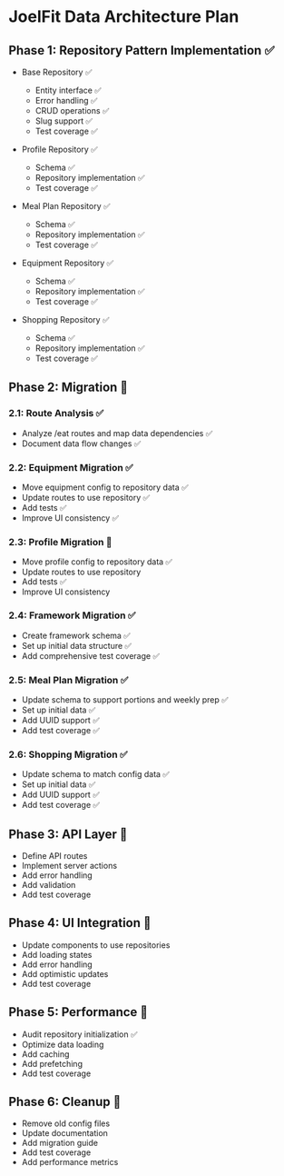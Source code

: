 # JoelFit Data Architecture Plan

## Phase 1: Repository Pattern Implementation ✅
- Base Repository ✅
  - Entity interface ✅
  - Error handling ✅
  - CRUD operations ✅
  - Slug support ✅
  - Test coverage ✅

- Profile Repository ✅
  - Schema ✅
  - Repository implementation ✅
  - Test coverage ✅

- Meal Plan Repository ✅
  - Schema ✅
  - Repository implementation ✅
  - Test coverage ✅

- Equipment Repository ✅
  - Schema ✅
  - Repository implementation ✅
  - Test coverage ✅

- Shopping Repository ✅
  - Schema ✅
  - Repository implementation ✅
  - Test coverage ✅

## Phase 2: Migration 🚧

### 2.1: Route Analysis ✅
- Analyze /eat routes and map data dependencies ✅
- Document data flow changes ✅

### 2.2: Equipment Migration ✅
- Move equipment config to repository data ✅
- Update routes to use repository ✅
- Add tests ✅
- Improve UI consistency ✅

### 2.3: Profile Migration 🚧
- Move profile config to repository data ✅
- Update routes to use repository
- Add tests ✅
- Improve UI consistency

### 2.4: Framework Migration ✅
- Create framework schema ✅
- Set up initial data structure ✅
- Add comprehensive test coverage ✅

### 2.5: Meal Plan Migration ✅
- Update schema to support portions and weekly prep ✅
- Set up initial data ✅
- Add UUID support ✅
- Add test coverage ✅

### 2.6: Shopping Migration ✅
- Update schema to match config data ✅
- Set up initial data ✅
- Add UUID support ✅
- Add test coverage ✅

## Phase 3: API Layer 🚧
- Define API routes
- Implement server actions
- Add error handling
- Add validation
- Add test coverage

## Phase 4: UI Integration 🚧
- Update components to use repositories
- Add loading states
- Add error handling
- Add optimistic updates
- Add test coverage

## Phase 5: Performance 🚧
- Audit repository initialization ✅
- Optimize data loading
- Add caching
- Add prefetching
- Add test coverage

## Phase 6: Cleanup 🚧
- Remove old config files
- Update documentation
- Add migration guide
- Add test coverage
- Add performance metrics 